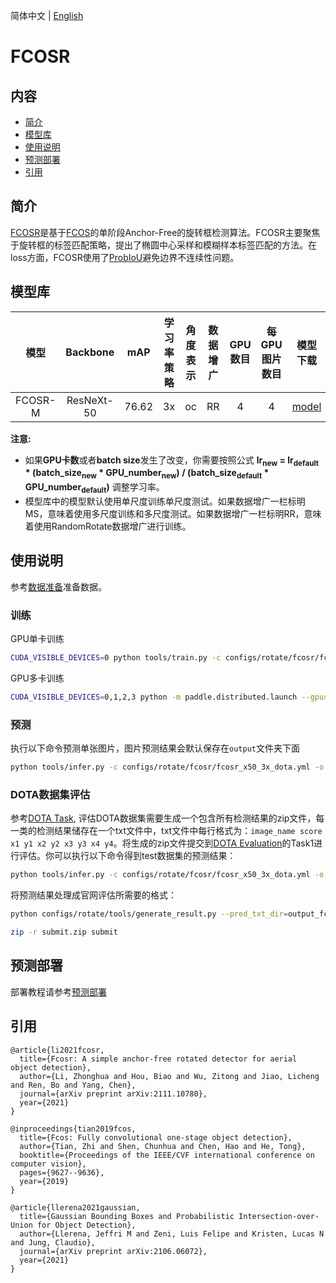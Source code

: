 简体中文 | [English](README_en.md)

# FCOSR

## 内容
- [简介](#简介)
- [模型库](#模型库)
- [使用说明](#使用说明)
- [预测部署](#预测部署)
- [引用](#引用)

## 简介

[FCOSR](https://arxiv.org/abs/2111.10780)是基于[FCOS](https://arxiv.org/abs/1904.01355)的单阶段Anchor-Free的旋转框检测算法。FCOSR主要聚焦于旋转框的标签匹配策略，提出了椭圆中心采样和模糊样本标签匹配的方法。在loss方面，FCOSR使用了[ProbIoU](https://arxiv.org/abs/2106.06072)避免边界不连续性问题。

## 模型库

| 模型 | Backbone | mAP | 学习率策略 | 角度表示 | 数据增广 | GPU数目 | 每GPU图片数目 | 模型下载 | 配置文件 |
|:---:|:--------:|:----:|:---------:|:-----:|:--------:|:-----:|:------------:|:-------:|:------:|
| FCOSR-M | ResNeXt-50 | 76.62 | 3x | oc | RR | 4 | 4 | [model](https://paddledet.bj.bcebos.com/models/fcosr_x50_3x_dota.pdparams) | [config](https://github.com/PaddlePaddle/PaddleDetection/tree/release/2.6/configs/rotate/fcosr/fcosr_x50_3x_dota.yml) |

**注意:**

- 如果**GPU卡数**或者**batch size**发生了改变，你需要按照公式 **lr<sub>new</sub> = lr<sub>default</sub> * (batch_size<sub>new</sub> * GPU_number<sub>new</sub>) / (batch_size<sub>default</sub> * GPU_number<sub>default</sub>)** 调整学习率。
- 模型库中的模型默认使用单尺度训练单尺度测试。如果数据增广一栏标明MS，意味着使用多尺度训练和多尺度测试。如果数据增广一栏标明RR，意味着使用RandomRotate数据增广进行训练。

## 使用说明

参考[数据准备](../README.md#数据准备)准备数据。

### 训练

GPU单卡训练
``` bash
CUDA_VISIBLE_DEVICES=0 python tools/train.py -c configs/rotate/fcosr/fcosr_x50_3x_dota.yml
```

GPU多卡训练
``` bash
CUDA_VISIBLE_DEVICES=0,1,2,3 python -m paddle.distributed.launch --gpus 0,1,2,3 tools/train.py -c configs/rotate/fcosr/fcosr_x50_3x_dota.yml
```

### 预测

执行以下命令预测单张图片，图片预测结果会默认保存在`output`文件夹下面
``` bash
python tools/infer.py -c configs/rotate/fcosr/fcosr_x50_3x_dota.yml -o weights=https://paddledet.bj.bcebos.com/models/fcosr_x50_3x_dota.pdparams --infer_img=demo/P0861__1.0__1154___824.png --draw_threshold=0.5
```

### DOTA数据集评估

参考[DOTA Task](https://captain-whu.github.io/DOTA/tasks.html), 评估DOTA数据集需要生成一个包含所有检测结果的zip文件，每一类的检测结果储存在一个txt文件中，txt文件中每行格式为：`image_name score x1 y1 x2 y2 x3 y3 x4 y4`。将生成的zip文件提交到[DOTA Evaluation](https://captain-whu.github.io/DOTA/evaluation.html)的Task1进行评估。你可以执行以下命令得到test数据集的预测结果：
``` bash
python tools/infer.py -c configs/rotate/fcosr/fcosr_x50_3x_dota.yml -o weights=https://paddledet.bj.bcebos.com/models/fcosr_x50_3x_dota.pdparams --infer_dir=/path/to/test/images --output_dir=output_fcosr --visualize=False --save_results=True
```
将预测结果处理成官网评估所需要的格式：
``` bash
python configs/rotate/tools/generate_result.py --pred_txt_dir=output_fcosr/ --output_dir=submit/ --data_type=dota10

zip -r submit.zip submit
```

## 预测部署

部署教程请参考[预测部署](../../../deploy/README.md)

## 引用

```
@article{li2021fcosr,
  title={Fcosr: A simple anchor-free rotated detector for aerial object detection},
  author={Li, Zhonghua and Hou, Biao and Wu, Zitong and Jiao, Licheng and Ren, Bo and Yang, Chen},
  journal={arXiv preprint arXiv:2111.10780},
  year={2021}
}

@inproceedings{tian2019fcos,
  title={Fcos: Fully convolutional one-stage object detection},
  author={Tian, Zhi and Shen, Chunhua and Chen, Hao and He, Tong},
  booktitle={Proceedings of the IEEE/CVF international conference on computer vision},
  pages={9627--9636},
  year={2019}
}

@article{llerena2021gaussian,
  title={Gaussian Bounding Boxes and Probabilistic Intersection-over-Union for Object Detection},
  author={Llerena, Jeffri M and Zeni, Luis Felipe and Kristen, Lucas N and Jung, Claudio},
  journal={arXiv preprint arXiv:2106.06072},
  year={2021}
}
```
